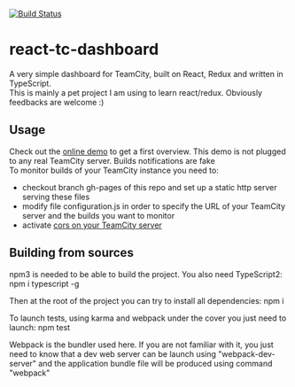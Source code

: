 [![Build Status](https://travis-ci.org/alexvictoor/react-tc-dashboard.svg?branch=master)](https://travis-ci.org/alexvictoor/react-tc-dashboard)

# react-tc-dashboard
A very simple dashboard for TeamCity, built on React, Redux and written in TypeScript.  
This is mainly a pet project I am using to learn react/redux. Obviously feedbacks are welcome :)

## Usage
Check out the [online demo](https://alexvictoor.github.io/react-tc-dashboard) to get a first overview.
This demo is not plugged to any real TeamCity server. Builds notifications are fake  
To monitor builds of your TeamCity instance you need to:
- checkout branch gh-pages of this repo and set up a static http server serving these files
- modify file configuration.js in order to specify the URL of your TeamCity server and the builds you want to monitor
- activate [cors on your TeamCity server](https://confluence.jetbrains.com/display/TW/REST+API#RESTAPI-CORSSupport)

## Building from sources
npm3 is needed to be able to build the project.
You also need TypeScript2:
  npm i typescript -g

Then at the root of the project you can try to install all dependencies:
  npm i

To launch tests, using karma and webpack under the cover you just need to launch:
  npm test

Webpack is the bundler used here. If you are not familiar with it, you just need to know that a dev web server can 
be launch using "webpack-dev-server" and the application bundle file will be produced using command "webpack" 

